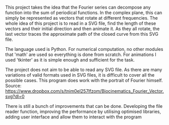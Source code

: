 This project takes the idea that the Fourier series can decompose any function into the sum of periodical functions. In the complex plane, this can simply be represented as vectors that rotate at different frequencies.
The whole idea of this project is to read in a SVG file, find the length of these vectors and their initial direction and then animate it. As they all rotate, the last vector traces the approximate path of the closed curve from this SVG file.

The language used is Python. For numerical computation, no other modules that 'math' are used so everything is done from scratch. For animations I used 'tkinter' as it is simple enough and sufficient for the task.

The project does not aim to be able to read any SVG file. As there are many variations of valid formats used in SVG files, it is difficult to cover all the possible cases. This program does work with the portrait of Fourier himself. Source: https://www.dropbox.com/s/tnim0el257lfzom/Biocinematics_Fourier_Vector.svg?dl=0

There is still a bunch of improvements that can be done. Developing the file reader function, improving the performance by utilising optimised libraries, adding user interface and allow them to interact with the program
